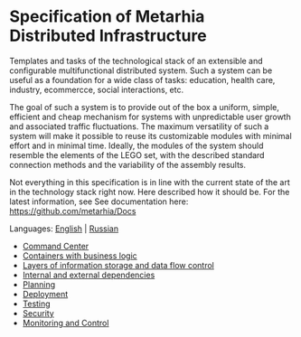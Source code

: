 # Specification of Metarhia Distributed Infrastructure

Templates and tasks of the technological stack of an extensible and configurable multifunctional distributed system. Such a system can be useful as a foundation for a wide class of tasks: education, health care, industry, ecommercce, social interactions, etc.

The goal of such a system is to provide out of the box a uniform, simple, efficient and cheap mechanism for systems with unpredictable user growth and associated traffic fluctuations. The maximum versatility of such a system will make it possible to reuse its customizable modules with minimal effort and in minimal time. Ideally, the modules of the system should resemble the elements of the LEGO set, with the described standard connection methods and the variability of the assembly results.

Not everything in this specification is in line with the current state of the art in the technology stack right now. Here
described how it should be. For the latest information, see
See documentation here: https://github.com/metarhia/Docs

Languages: [English](README.md) | [Russian](README.ru.md)

- [Command Center](doc/Management.md)
- [Containers with business logic](doc/Node.md)
- [Layers of information storage and data flow control](doc/Db.md)
- [Internal and external dependencies](doc/Dependency.md)
- [Planning](doc/Task.md)
- [Deployment](doc/Deployment.md)
- [Testing](doc/Testing.md)
- [Security](doc/Security.md)
- [Monitoring and Control](doc/Monitoring.md)